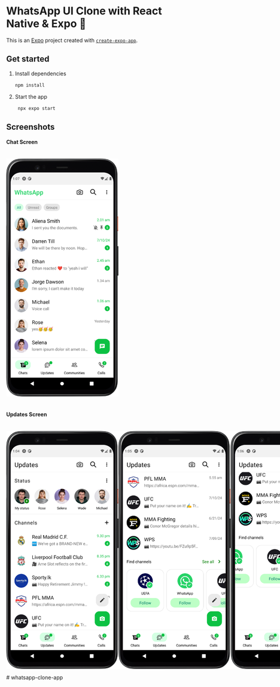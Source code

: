 # WhatsApp UI Clone with React Native & Expo 👋

This is an [Expo](https://expo.dev) project created with [`create-expo-app`](https://www.npmjs.com/package/create-expo-app).

## Get started

1. Install dependencies

   ```bash
   npm install
   ```

2. Start the app

   ```bash
    npx expo start
   ```

## Screenshots

#### Chat Screen

<br><img src="./assets/images/screenshots/chat.png" alt="Chat Screenshot" width="300"/>

#### <br>Updates Screen

<br>
<div style="display: flex;">
  <img src="./assets/images/screenshots/update1.png" alt="Update Screenshot" width="300"/>
  <img src="./assets/images/screenshots/update2.png" alt="Update Screenshot" width="300"/>
  <img src="./assets/images/screenshots/update3.png" alt="Update Screenshot" width="300"/>
</div>


   

#   w h a t s a p p - c l o n e - a p p 
 
 